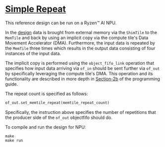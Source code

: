 <!---//===- README.md --------------------------*- Markdown -*-===//
//
// This file is licensed under the Apache License v2.0 with LLVM Exceptions.
// See https://llvm.org/LICENSE.txt for license information.
// SPDX-License-Identifier: Apache-2.0 WITH LLVM-exception
//
// Copyright (C) 2024, Advanced Micro Devices, Inc.
// 
//===----------------------------------------------------------------------===//-->

# <ins>Simple Repeat</ins>

This reference design can be run on a Ryzen™ AI NPU.

In the [design](./aie2.py) data is brought from external memory via the `ShimTile` to the `MemTile` and back by using an implicit copy via the compute tile's Data Movement Accelerator (DMA). Furthermore, the input data is repeated by the `MemTile` three times which results in the output data consisting of four instances of the input data.

The implicit copy is performed using the `object_fifo_link` operation that specifies how input data arriving via `of_in` should be sent further via `of_out` by specifically leveraging the compute tile's DMA. This operation and its functionality are described in more depth in [Section-2b](../../../programming_guide/section-2/section-2b/03_Link_Distribute_Join/README.md#object-fifo-link) of the programming guide.

The repeat count is specified as follows:
```python
of_out.set_memtile_repeat(memtile_repeat_count)
```
Specifically, the instruction above specifies the number of repetitions that the producer side of the `of_out` objectfifo should do.

To compile and run the design for NPU:
```
make
make run
```
